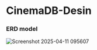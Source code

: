 # CinemaDB-Desin
### ERD model 
![Screenshot 2025-04-11 095607](https://github.com/user-attachments/assets/8bfa1f51-080a-4e84-8382-1cdcfb0b5eac)

